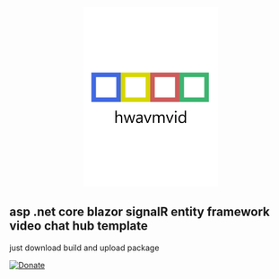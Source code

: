 ﻿<div align="center">
	<img src="https://github.com/boredgirl/hwavmvid/blob/main/Server/wwwroot/Modules/Oqtane.ChatHubs/wasmchatlogo.png?raw=true" class="img-fluid" width="240" title="wasmchat">
</div>

## asp .net core blazor signalR entity framework video chat hub template

just download build and upload package

[![Donate](https://img.shields.io/badge/Donate-PayPal-green.svg)](https://www.paypal.com/donate/?hosted_button_id=SMWJYALAKFEWC)
